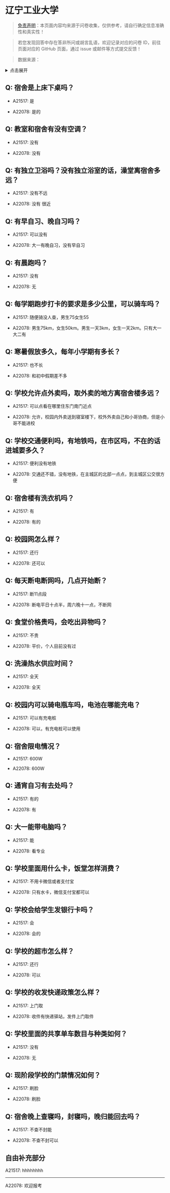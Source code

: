 # 辽宁工业大学

> [免责声明](https://colleges.chat/#_3)：本页面内容均来源于问卷收集，仅供参考，请自行确定信息准确性和真实性！

> 若您发现回答中存在答非所问或胡言乱语，欢迎记录对应的问卷 ID，前往页面对应的 GitHub 页面，通过 issue 或邮件等方式提交反馈！

> 数据来源：

<details><summary>点击展开</summary>
<ul>
<li>A21517: 匿名 (2024 年 02 月)</li>
<li>A22078: 匿名 (2024 年 06 月)</li>
</ul>
</details>

## Q: 宿舍是上床下桌吗？

- A21517: 是

- A22078: 是的

## Q: 教室和宿舍有没有空调？

- A21517: 没有

- A22078: 没有

## Q: 有独立卫浴吗？没有独立浴室的话，澡堂离宿舍多远？

- A21517: 没有不远

- A22078: 没有  很近

## Q: 有早自习、晚自习吗？

- A21517: 可以没有

- A22078: 大一有晚自习，没有早自习

## Q: 有晨跑吗？

- A21517: 没有

- A22078: 无

## Q: 每学期跑步打卡的要求是多少公里，可以骑车吗？

- A21517: 随便骑没人查，男生75女生55

- A22078: 男生75km，女生50km。男生一天3km，女生一天2km。只有大一大二有

## Q: 寒暑假放多久，每年小学期有多长？

- A21517: 也不长

- A22078: 和初中假期差不多

## Q: 学校允许点外卖吗，取外卖的地方离宿舍楼多远？

- A21517: 可以点看在哪里住东门南门近点

- A22078: 允许，校园内外卖送到寝室楼下，校外外卖自己和小哥协商，但是小哥不能进校

## Q: 学校交通便利吗，有地铁吗，在市区吗，不在的话进城要多久？

- A21517: 便利没有地铁

- A22078: 交通还不错，没有地铁，在主城区的北部一点点，到主城区公交很方便

## Q: 宿舍楼有洗衣机吗？

- A21517: 有

- A22078: 有的

## Q: 校园网怎么样？

- A21517: 还行

- A22078: 还可以

## Q: 每天断电断网吗，几点开始断？

- A21517: 断11点段

- A22078: 断电平日十点半，周六晚十一点，不断网

## Q: 食堂价格贵吗，会吃出异物吗？

- A21517: 不贵

- A22078: 平价，个人目前没有过

## Q: 洗澡热水供应时间？

- A21517: 全天

- A22078: 全天

## Q: 校园内可以骑电瓶车吗，电池在哪能充电？

- A21517: 可以有充电桩

- A22078: 可以，有充电桩可以使用

## Q: 宿舍限电情况？

- A21517: 600W

- A22078: 600W

## Q: 通宵自习有去处吗？

- A21517: 有的

- A22078: 有

## Q: 大一能带电脑吗？

- A21517: 能

- A22078: 看专业

## Q: 学校里面用什么卡，饭堂怎样消费？

- A21517: 不用卡微信或者支付宝

- A22078: 只有水卡，微信支付宝都可以

## Q: 学校会给学生发银行卡吗？

- A21517: 会

- A22078: 会的

## Q: 学校的超市怎么样？

- A21517: 还行

- A22078: 可以

## Q: 学校的收发快递政策怎么样？

- A21517: 上门取

- A22078: 收件有快递驿站，发件上门取件

## Q: 学校里面的共享单车数目与种类如何？

- A21517: 没有

- A22078: 无

## Q: 现阶段学校的门禁情况如何？

- A21517: 刷脸

- A22078: 刷脸

## Q: 宿舍晚上查寝吗，封寝吗，晚归能回去吗？

- A21517: 不查不封能

- A22078: 不查不封可以

## 自由补充部分

A21517: hhhhhhhh

***

A22078: 欢迎报考